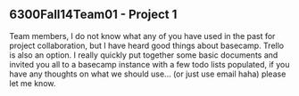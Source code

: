 ## 6300Fall14Team01 - Project 1 

Team members, I do not know what any of you have used in the past for project collaboration, but I have heard good 
things about basecamp.  Trello is also an option.  I really quickly put together some basic documents and invited
you all to a basecamp instance with a few todo lists populated, if you have any thoughts on what we should use...
(or just use email haha) please let me know.


